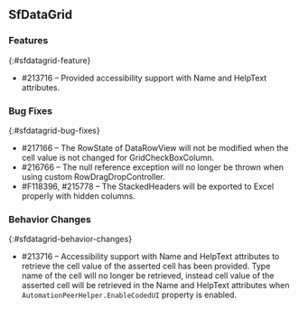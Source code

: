 ## SfDataGrid

### Features
{:#sfdatagrid-feature}

*	\#213716 – Provided accessibility support with Name and HelpText attributes.

### Bug Fixes
{:#sfdatagrid-bug-fixes}

*	\#217166 – The RowState of DataRowView will not be modified when the cell value is not changed for GridCheckBoxColumn.
*	\#216766 – The null reference exception will no longer be thrown when using custom RowDragDropController.
*	\#F118396, #215778 – The StackedHeaders will be exported to Excel properly with hidden columns.

### Behavior Changes
{:#sfdatagrid-behavior-changes}

*	\#213716 – Accessibility support with Name and HelpText attributes to retrieve the cell value of the asserted cell has been provided. Type name of the cell will no longer be retrieved, instead cell value of the asserted cell will be retrieved in the Name and HelpText attributes when `AutomationPeerHelper.EnableCodedUI` property is enabled.